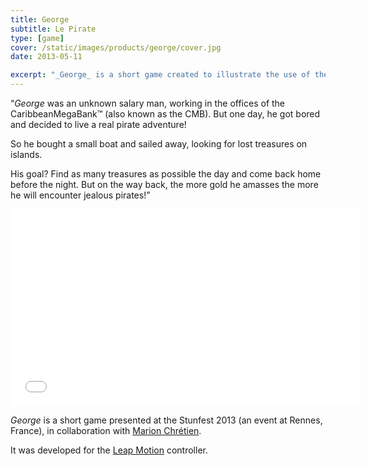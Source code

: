 ```yaml
---
title: George
subtitle: Le Pirate
type: [game]
cover: /static/images/products/george/cover.jpg
date: 2013-05-11

excerpt: "_George_ is a short game created to illustrate the use of the LeapMotion and presented at the Stunfest 2013 (an event at Rennes, France)."
---
```


“_George_ was an unknown salary man, working in the offices of the CaribbeanMegaBank™ (also known as the CMB). But one day, he got bored and decided to live a real pirate adventure!

So he bought a small boat and sailed away, looking for lost treasures on islands.

His goal? Find as many treasures as possible the day and come back home before the night. But on the way back, the more gold he amasses the more he will encounter jealous pirates!”

<iframe width="560" height="315" src="//www.youtube.com/embed/RYJZvZfvyZY?rel=0" frameborder="0" allowfullscreen></iframe>

_George_ is a short game presented at the Stunfest 2013 (an event at Rennes, France), in collaboration with [Marion Chrétien](http://marion-chretien.fr/).

It was developed for the [Leap Motion](https://www.leapmotion.com/) controller.
